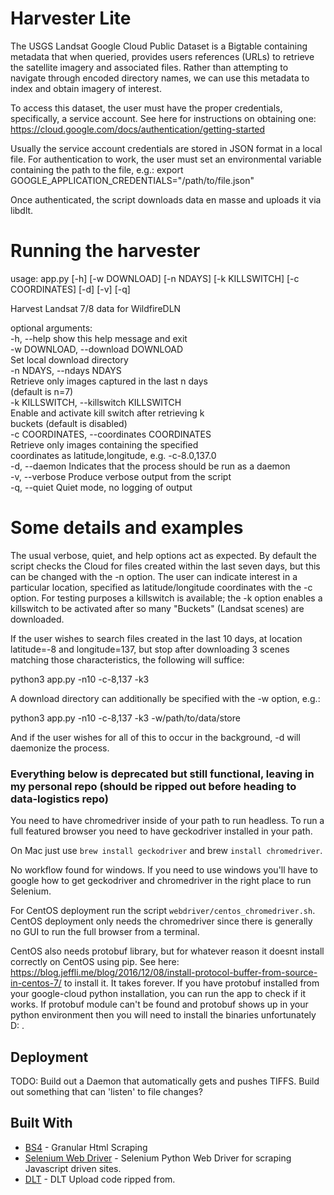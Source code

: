 # Harvester Lite

The USGS Landsat Google Cloud Public Dataset is a Bigtable containing metadata that when queried, provides users references (URLs) to retrieve the satellite imagery and associated files. Rather than attempting to navigate through encoded directory names, we can use this metadata to index and obtain imagery of interest.

To access this dataset, the user must have the proper credentials, specifically, a service account. See here for instructions on obtaining one: https://cloud.google.com/docs/authentication/getting-started

Usually the service account credentials are stored in JSON format in a local file. For authentication to work, the user must set an environmental variable containing the path to the file, e.g.:
export GOOGLE_APPLICATION_CREDENTIALS="/path/to/file.json"

Once authenticated, the script downloads data en masse and uploads it via libdlt. 

# Running the harvester

usage: app.py [-h] [-w DOWNLOAD] [-n NDAYS] [-k KILLSWITCH] [-c COORDINATES]
               [-d] [-v] [-q]

Harvest Landsat 7/8 data for WildfireDLN

optional arguments:  
  -h, --help            show this help message and exit  
  -w DOWNLOAD, --download DOWNLOAD  
                        Set local download directory  
  -n NDAYS, --ndays NDAYS  
                        Retrieve only images captured in the last n days  
                        (default is n=7)  
  -k KILLSWITCH, --killswitch KILLSWITCH  
                        Enable and activate kill switch after retrieving k  
                        buckets (default is disabled)  
  -c COORDINATES, --coordinates COORDINATES  
                        Retrieve only images containing the specified  
                        coordinates as latitude,longitude, e.g. -c-8.0,137.0  
  -d, --daemon          Indicates that the process should be run as a daemon  
  -v, --verbose         Produce verbose output from the script  
  -q, --quiet           Quiet mode, no logging of output  

# Some details and examples

The usual verbose, quiet, and help options act as expected. By default the script checks the Cloud for files created within the last seven days, but this can be changed with the -n option. The user can indicate interest in a particular location, specified as latitude/longitude coordinates with the -c option. For testing purposes a killswitch is available; the -k option enables a killswitch to be activated after so many "Buckets" (Landsat scenes) are downloaded.

If the user wishes to search files created in the last 10 days, at location latitude=-8 and longitude=137, but stop after downloading 3 scenes matching those characteristics, the following will suffice:

python3 app.py -n10 -c-8,137 -k3

A download directory can additionally be specified with the -w option, e.g.:

python3 app.py -n10 -c-8,137 -k3 -w/path/to/data/store

And if the user wishes for all of this to occur in the background, -d will daemonize the process.

### Everything below is deprecated but still functional, leaving in my personal repo (should be ripped out before heading to data-logistics repo)

You need to have chromedriver inside of your path to run headless. To run a full featured
browser you need to have geckodriver installed in your path.

On Mac just use `brew install geckodriver` and brew `install chromedriver`.

No workflow found for windows. If you need to use windows you'll have to google how
to get geckodriver and chromedriver in the right place to run Selenium.

For CentOS deployment run the script ` webdriver/centos_chromedriver.sh `. CentOS deployment only needs the chromedriver since there is generally no GUI
to run the full browser from a terminal.

CentOS also needs protobuf library, but for whatever reason it doesnt install correctly on CentOS using pip.
See here: https://blog.jeffli.me/blog/2016/12/08/install-protocol-buffer-from-source-in-centos-7/ to install it.
It takes forever. If you have protobuf installed from your google-cloud python installation, you can run the app to
check if it works. If protobuf module can't be found and protobuf shows up in your python environment then you will
need to install the binaries unfortunately D: .

## Deployment

TODO: Build out a Daemon that automatically gets and pushes TIFFS. Build out something that can 'listen' to file changes?

## Built With

* [BS4](https://www.crummy.com/software/BeautifulSoup/bs4/doc/) - Granular Html Scraping
* [Selenium Web Driver](http://selenium-python.readthedocs.io/getting-started.html) - Selenium Python Web Driver for scraping Javascript driven sites.
* [DLT](https://github.com/datalogistics/dlt-web/blob/develop/public/js/map/TopologyMapController.js#L81) - DLT Upload code ripped from.

